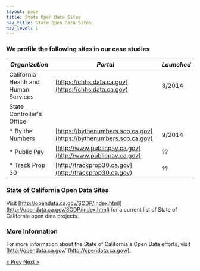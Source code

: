 ```yaml
---
layout: page
title: State Open Data Sites
nav_title: State Open Data Sites
nav_level: 1
---
```


### We profile the following sites in our case studies

*Organization* | *Portal* | *Launched*
---|---|---
California Health and Human Services | [https://chhs.data.ca.gov](https://chhs.data.ca.gov) | 8/2014
State Controller's Office | 
* By the Numbers | [https://bythenumbers.sco.ca.gov](https://bythenumbers.sco.ca.gov) | 9/2014
* Public Pay | [http://www.publicpay.ca.gov](http://www.publicpay.ca.gov) | ??
* Track Prop 30 | [http://trackprop30.ca.gov](http://trackprop30.ca.gov) | ??

### State of California Open Data Sites  
Visit [http://opendata.ca.gov/SODP/index.html](http://opendata.ca.gov/SODP/index.html) for a current list of State of California open data projects. 


### More Information
For more information about the State of California's Open Data efforts, visit [http://opendata.ca.gov/](http://opendata.ca.gov/).

<!-- Pagination -->
<div class="pagination">
  <a class="pagination-item older" href="{{ site.baseurl }}/09-Privacy">&laquo; Prev</a>
  <a class="pagination-item newer" href="{{ site.baseurl }}/10-Acknowledgements">Next &raquo;</a>
</div>
